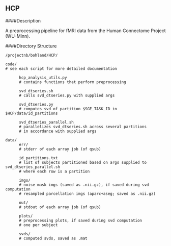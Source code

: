 ## HCP

####Description

A preprocessing pipeline for fMRI data from the Human Connectome Project (WU-Minn). 

####Directory Structure  

    /projectnb/bohland/HCP/
    
	code/
	# see each script for more detailed documentation 
	
	      hcp_analysis_utils.py 
	      # contains functions that perform preprocessing
	      
	      svd_dtseries.sh 
	      # calls svd_dtseries.py with supplied args

	      svd_dtseries.py 
	      # computes svd of partition $SGE_TASK_ID in $HCP/data/id_partitions

	      svd_dtseries_parallel.sh 
	      # parallelizes svd_dtseries.sh across several partitions
	      # in accordance with supplied args 

	data/ 
	      err/
	      # stderr of each array job (of qsub) 
	      
	      id_partitions.txt
	      # list of subjects partitioned based on args supplied to svd_dtseries_parallel.sh
	      # where each row is a partition

	      imgs/
	      # noise mask imgs (saved as .nii.gz), if saved during svd computation
	      # resampled parcellation imgs (aparc+aseg; saved as .nii.gz) 

	      out/
	      # stdout of each array job (of qsub) 

	      plots/ 
	      # preprocessing plots, if saved during svd computation
	      # one per subject 

	      svds/
	      # computed svds, saved as .mat

